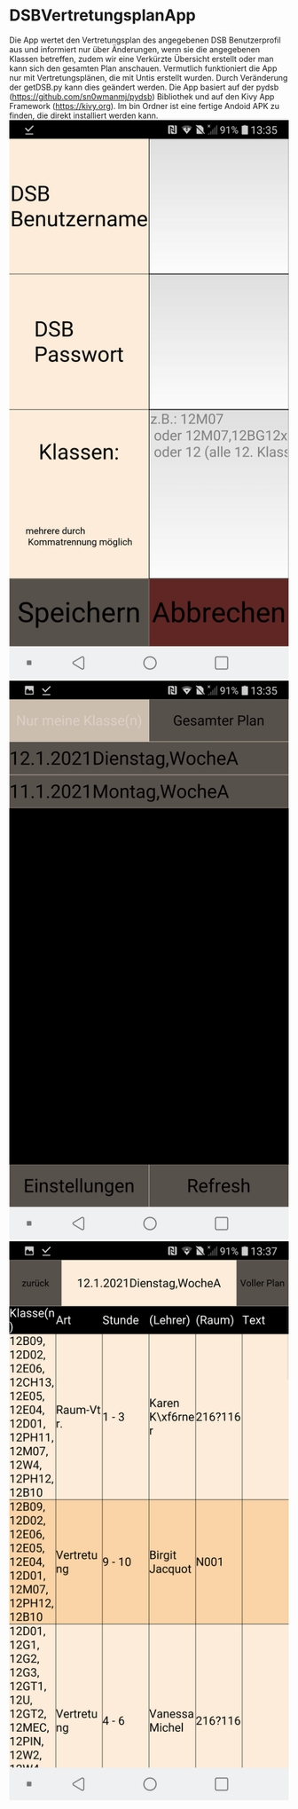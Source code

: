 # DSBVertretungsplanApp
Die App wertet den Vertretungsplan des angegebenen DSB Benutzerprofil aus und informiert nur über Änderungen, wenn sie die angegebenen Klassen betreffen, zudem wir eine Verkürzte Übersicht erstellt oder man kann sich den gesamten Plan anschauen. Vermutlich funktioniert die App nur mit Vertretungsplänen, die mit Untis erstellt wurden. Durch Veränderung der getDSB.py kann dies geändert werden. Die App basiert auf der pydsb (https://github.com/sn0wmanmj/pydsb) Bibliothek und auf den Kivy App Framework (https://kivy.org). Im bin Ordner ist eine fertige Andoid APK zu finden, die direkt installiert werden kann.
![alt text](https://github.com/5ila5/DSBVertretungsplanApp/blob/main/Screenshot_settings.png)
![alt text](https://github.com/5ila5/DSBVertretungsplanApp/blob/main/Screenshot_plan_Auswahl.png)
![alt text](https://github.com/5ila5/DSBVertretungsplanApp/blob/main/Screenshot_Plan.png)
